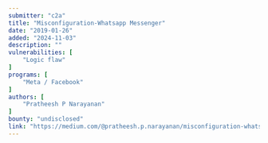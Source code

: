 ```yaml
---
submitter: "c2a"
title: "Misconfiguration-Whatsapp Messenger"
date: "2019-01-26"
added: "2024-11-03"
description: ""
vulnerabilities: [
    "Logic flaw"
]
programs: [
    "Meta / Facebook"
]
authors: [
    "Pratheesh P Narayanan"
]
bounty: "undisclosed"
link: "https://medium.com/@pratheesh.p.narayanan/misconfiguration-whatsapp-messenger-1f0f1cf3ef00"
---
```




